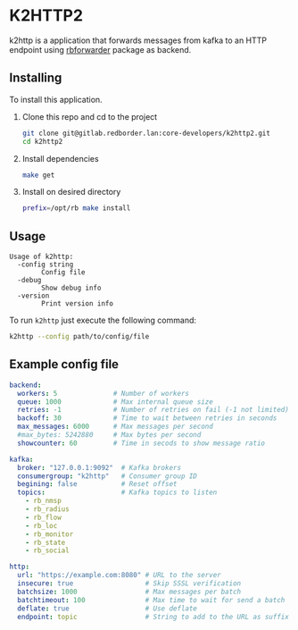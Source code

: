 # K2HTTP2

k2http is a application that forwards messages from kafka to an  HTTP
endpoint using [rbforwarder](https://github.com/redBorder/rbforwarder)
package as backend.

## Installing

To install this application.

1. Clone this repo and cd to the project

    ```bash
    git clone git@gitlab.redborder.lan:core-developers/k2http2.git
    cd k2http2
    ```
2. Install dependencies

    ```bash
    make get
    ```
3. Install on desired directory

    ```bash
    prefix=/opt/rb make install
    ```

## Usage

```
Usage of k2http:
  -config string
        Config file
  -debug
        Show debug info
  -version
        Print version info
```

To run `k2http` just execute the following command:

```bash
k2http --config path/to/config/file
```

## Example config file

```yaml
backend:
  workers: 5              # Number of workers
  queue: 1000             # Max internal queue size
  retries: -1             # Number of retries on fail (-1 not limited)
  backoff: 30             # Time to wait between retries in seconds             
  max_messages: 6000      # Max messages per second
  #max_bytes: 5242880     # Max bytes per second
  showcounter: 60         # Time in secods to show message ratio

kafka:
  broker: "127.0.0.1:9092"  # Kafka brokers
  consumergroup: "k2http"   # Consumer group ID   
  begining: false           # Reset offset
  topics:                   # Kafka topics to listen
    - rb_nmsp
    - rb_radius
    - rb_flow
    - rb_loc
    - rb_monitor
    - rb_state
    - rb_social

http:
  url: "https://example.com:8080" # URL to the server
  insecure: true                  # Skip SSSL verification
  batchsize: 1000                 # Max messages per batch
  batchtimeout: 100               # Max time to wait for send a batch
  deflate: true                   # Use deflate
  endpoint: topic                 # String to add to the URL as suffix
```
